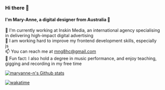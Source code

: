 ### Hi there 👋

#### I'm Mary-Anne, a digital designer from Australia 🐨

💼 I'm currently working at Inskin Media, an international agency specialising in delivering high-impact digital advertising \
🌱 I am working hard to improve my frontend development skills, especially js \
📫 You can reach me at mng8hc@gmail.com \
🎻 Fun fact: I also hold a degree in music performance, and enjoy teaching, gigging and recording in my free time

[![maryanne-n's Github stats](https://github-readme-stats.vercel.app/api/wakatime?username=maryanne_n)](https://github.com/maryanne-n/maryanne-n)

[![wakatime](https://wakatime.com/badge/user/412256ed-15c5-40b4-bea1-46d39f4f2c9e.svg)](https://wakatime.com/@412256ed-15c5-40b4-bea1-46d39f4f2c9e)

<!--
**maryanne-n/maryanne-n** is a ✨ _special_ ✨ repository because its `README.md` (this file) appears on your GitHub profile.

Here are some ideas to get you started:

- 🔭 I’m currently working on ...
- 🌱 I’m currently learning ...
- 👯 I’m looking to collaborate on ...
- 🤔 I’m looking for help with ...
- 💬 Ask me about ...
- 📫 How to reach me: ...
- 😄 Pronouns: ...
- ⚡ Fun fact: ...
-->
